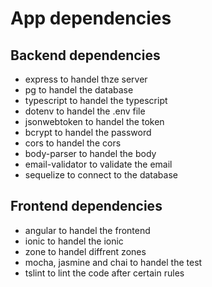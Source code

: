 # App dependencies

## Backend dependencies

- express to handel thze server
- pg to handel the database
- typescript to handel the typescript
- dotenv to handel the .env file
- jsonwebtoken to handel the token
- bcrypt to handel the password
- cors to handel the cors
- body-parser to handel the body
- email-validator to validate the email
- sequelize to connect to the database

## Frontend dependencies

- angular to handel the frontend
- ionic to handel the ionic
- zone to handel diffrent zones
- mocha, jasmine and chai to handel the test
- tslint to lint the code after certain rules
